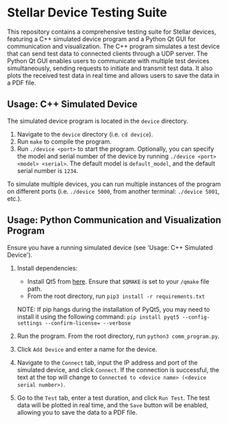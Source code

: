 # Stellar Device Testing Suite

This repository contains a comprehensive testing suite for Stellar devices, featuring a C++ simulated device program and a Python Qt GUI for communication and visualization. The C++ program simulates a test device that can send test data to connected clients through a UDP server. The Python Qt GUI enables users to communicate with multiple test devices simultaneously, sending requests to initiate and transmit test data. It also plots the received test data in real time and allows users to save the data in a PDF file.

## Usage: C++ Simulated Device

The simulated device program is located in the `device` directory.

1. Navigate to the `device` directory (i.e. `cd device`).
2. Run `make` to compile the program.
3. Run `./device <port>` to start the program. Optionally, you can specify the model and serial number of the device by running `./device <port> <model> <serial>`. The default model is `default_model`, and the default serial number is `1234`.

To simulate multiple devices, you can run multiple instances of the program on different ports (i.e. `./device 5000`, from another terminal: `./device 5001`, etc.).

## Usage: Python Communication and Visualization Program

Ensure you have a running simulated device (see 'Usage: C++ Simulated Device').

1. Install dependencies:

   - Install Qt5 from [here](https://wiki.qt.io/Install_Qt_5_on_Ubuntu). Ensure that `$QMAKE` is set to your `/qmake` file path.
   - From the root directory, run `pip3 install -r requirements.txt`

   NOTE: If pip hangs during the installation of PyQt5, you may need to install it using the following command: `pip install pyqt5 --config-settings --confirm-license= --verbose`

2. Run the program. From the root directory, run `python3 comm_program.py`.
3. Click `Add Device` and enter a name for the device.
4. Navigate to the `Connect` tab, input the IP address and port of the simulated device, and click `Connect`. If the connection is successful, the text at the top will change to `Connected to <device name> (<device serial number>)`.
5. Go to the `Test` tab, enter a test duration, and click `Run Test`. The test data will be plotted in real time, and the `Save` button will be enabled, allowing you to save the data to a PDF file.
